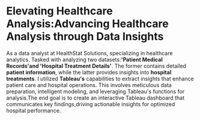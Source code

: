 # Elevating Healthcare Analysis:Advancing Healthcare Analysis through Data Insights
As a data analyst at HealthStat Solutions, specializing in healthcare analytics. Tasked with analyzing two datasets:<b>'Patient Medical Records'and 'Hospital Treatment Details'</b>. The
former contains detailed <b>patient information</b>, while the latter provides insights into <b>hospital treatments</b>. 
I utilized <b>Tableau's</b> capabilities to extract insights that enhance patient care and hospital operations. This involves meticulous data preparation, intelligent modeling, and
leveraging Tableau's functions for analysis.The end goal is to create an interactive Tableau dashboard that communicates key findings,driving actionable insights for optimized hospital performance.
